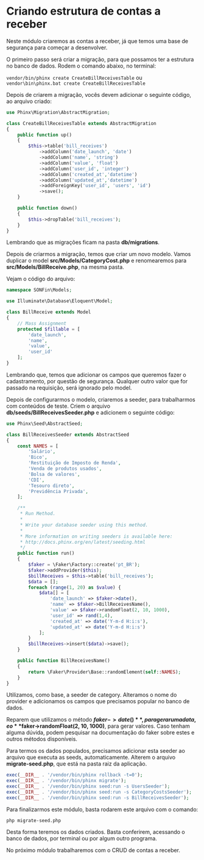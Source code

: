 # Criando estrutura de contas a receber

Neste módulo criaremos as contas a receber, já que temos uma base de segurança para começar a desenvolver.

O primeiro passo será criar a migração, para que possamos ter a estrutura no banco de dados. Rodem o comando abaixo, no terminal:

`vendor/bin/phinx create CreateBillReceivesTable` ou `vendor\bin\phinx.bat create CreateBillReceivesTable`

Depois de criarem a migração, vocês devem adicionar o seguinte código, ao arquivo criado:

```php
use Phinx\Migration\AbstractMigration;

class CreateBillReceivesTable extends AbstractMigration
{
    public function up()
    {
        $this->table('bill_receives')
            ->addColumn('date_launch', 'date')
            ->addColumn('name', 'string')
            ->addColumn('value', 'float')
            ->addColumn('user_id', 'integer')
            ->addColumn('created_at','datetime')
            ->addColumn('updated_at','datetime')
            ->addForeignKey('user_id', 'users', 'id')
            ->save();
    }

    public function down()
    {
        $this->dropTable('bill_receives');
    }
}
```

Lembrando que as migrações ficam na pasta **db/migrations**.

Depois de criarmos a migração, temos que criar um novo modelo. Vamos duplicar o model **src/Models/CategoryCost.php** e renomearemos para **src/Models/BillReceive.php**, na mesma pasta.

Vejam o código do arquivo:

```php
namespace SONFin\Models;

use Illuminate\Database\Eloquent\Model;

class BillReceive extends Model
{
    // Mass Assignment
    protected $fillable = [
        'date_launch',
        'name',
        'value',
        'user_id'
    ];
}
```

Lembrando que, temos que adicionar os campos que queremos fazer o cadastramento, por questão de segurança. Qualquer outro valor que for passado na requisição, será ignorado pelo model.

Depois de configurarmos o modelo, criaremos a seeder, para trabalharmos com conteúdos de teste. Criem o arquivo **db/seeds/BillReceivesSeeder.php** e adicionem o seguinte código:

```php
use Phinx\Seed\AbstractSeed;

class BillReceivesSeeder extends AbstractSeed
{
    const NAMES = [
        'Salário',
        'Bico',
        'Restituição de Imposto de Renda',
        'Venda de produtos usados',
        'Bolsa de valores',
        'CDI',
        'Tesouro direto',
        'Previdência Privada',
    ];

    /**
     * Run Method.
     *
     * Write your database seeder using this method.
     *
     * More information on writing seeders is available here:
     * http://docs.phinx.org/en/latest/seeding.html
     */
    public function run()
    {
        $faker = \Faker\Factory::create('pt_BR');
        $faker->addProvider($this);
        $billReceives = $this->table('bill_receives');
        $data = [];
        foreach (range(1, 20) as $value) {
            $data[] = [
                'date_launch' => $faker->date(),
                'name' => $faker->BillReceivesName(),
                'value' => $faker->randomFloat(2, 10, 1000),
                'user_id' => rand(1,4),
                'created_at' => date('Y-m-d H:i:s'),
                'updated_at' => date('Y-m-d H:i:s')
            ];
        }
        $billReceives->insert($data)->save();
    }

    public function BillReceivesName()
    {
        return \Faker\Provider\Base::randomElement(self::NAMES);
    }
}
```

Utilizamos, como base, a seeder de category. Alteramos o nome do provider e adicionamos os campos que precisamos popular no banco de dados.

Reparem que utilizamos o método **$faker->date()**, para gerar uma data, e o **$faker->randomFloat(2, 10, 1000)**, para gerar valores. Caso tenham alguma dúvida, podem pesquisar na documentação do faker sobre estes e outros métodos disponíveis.

Para termos os dados populados, precisamos adicionar esta seeder ao arquivo que executa as seeds, automaticamente. Alterem o arquivo **migrate-seed.php**, que está na pasta raiz da aplicação.

```php
exec(__DIR__ . '/vendor/bin/phinx rollback -t=0');
exec(__DIR__ . '/vendor/bin/phinx migrate');
exec(__DIR__ . '/vendor/bin/phinx seed:run -s UsersSeeder');
exec(__DIR__ . '/vendor/bin/phinx seed:run -s CategoryCostsSeeder');
exec(__DIR__ . '/vendor/bin/phinx seed:run -s BillReceivesSeeder');
```

Para finalizarmos este módulo, basta rodarem este arquivo com o comando:

`php migrate-seed.php`

Desta forma teremos os dados criados. Basta conferirem, acessando o banco de dados, por terminal ou por algum outro programa.

No próximo módulo trabalharemos com o CRUD de contas a receber.